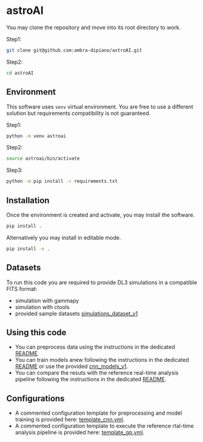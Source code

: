 # astroAI

You may clone the repository and move into its root directory to work.

Step1:
```bash
git clone git@github.com:ambra-dipiano/astroAI.git
```

Step2:
```bash
cd astroAI
```

## Environment

This software uses `venv` virtual environment. You are free to use a different solution but requirements compatibility is not guaranteed. 

Step1: 
```bash 
python -m venv astroai
```
Step2: 
```bash
source astroai/bin/activate
```
Step3:
```bash
python -m pip install -r requirements.txt
```

## Installation

Once the environment is created and activate, you may install the software.

```bash
pip install .
```

Alternatively you may install in editable mode.

```bash
pip install -e .
```

## Datasets

To run this code you are required to provide DL3 simulations in a compatible FITS format:
- simulation with gammapy
- simulation with ctools
- provided sample datasets [simulations_dataset_v1](https://zenodo.org/)

## Using this code

- You can preprocess data using the instructions in the dedicated [README](./astroai/tools/README.md).
- You can train models anew following the instructions in the dedicated [README]([./astroai/models/README.md) or use the provided [cnn_models_v1](https://zenodo.org/).
- You can compare the resuts with the reference real-time analysis pipeline following the instructions in the dedicated [README](./astroai/pipes/README.md).

## Configurations

- A commented configuration template for preprocessing and model training is provided here: [template_cnn.yml](./astroai/conf/template_cnn.yml).
- A commented configuration template to execute the reference rtal-time analysis pipeline is provided here: [template_gp.yml](./astroai/conf/template_gp.yml).
